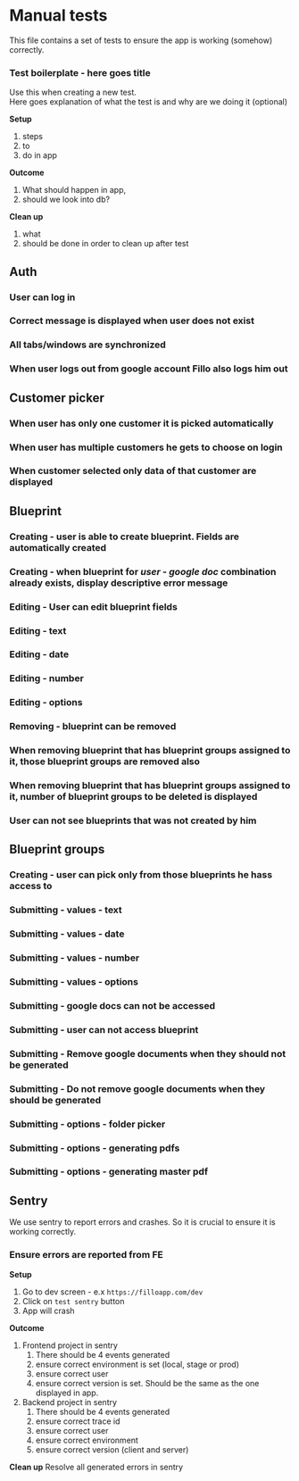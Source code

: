 # Manual tests

This file contains a set of tests to ensure the app is working (somehow) correctly.

### Test boilerplate - here goes title

Use this when creating a new test.  
Here goes explanation of what the test is and why are we doing it (optional)

**Setup**

1. steps
2. to
3. do in app

**Outcome**

1. What should happen in app,
2. should we look into db?

**Clean up**

1. what
2. should be done in order to clean up after test

## Auth

### User can log in

### Correct message is displayed when user does not exist

### All tabs/windows are synchronized

### When user logs out from google account Fillo also logs him out

## Customer picker

### When user has only one customer it is picked automatically

### When user has multiple customers he gets to choose on login

### When customer selected only data of that customer are displayed

## Blueprint

### Creating - user is able to create blueprint. Fields are automatically created

### Creating - when blueprint for *user - google doc* combination already exists, display descriptive error message

### Editing - User can edit blueprint fields

### Editing - text

### Editing - date

### Editing - number

### Editing - options

### Removing - blueprint can be removed

### When removing blueprint that has blueprint groups assigned to it, those blueprint groups are removed also

### When removing blueprint that has blueprint groups assigned to it, number of blueprint groups to be deleted is displayed

### User can not see blueprints that was not created by him

## Blueprint groups

### Creating - user can pick only from those blueprints he hass access to

### Submitting - values - text

### Submitting - values - date

### Submitting - values - number

### Submitting - values - options

### Submitting - google docs can not be accessed

### Submitting - user can not access blueprint

### Submitting - Remove google documents when they should not be generated

### Submitting - Do not remove google documents when they should be generated

### Submitting - options - folder picker

### Submitting - options - generating pdfs

### Submitting - options - generating master pdf

## Sentry

We use sentry to report errors and crashes. So it is crucial to ensure it is working correctly.

### Ensure errors are reported from FE

**Setup**

1. Go to dev screen - e.x `https://filloapp.com/dev`
2. Click on `test sentry` button
3. App will crash

**Outcome**

1. Frontend project in sentry
    1. There should be 4 events generated
    2. ensure correct environment is set (local, stage or prod)
    3. ensure correct user
    4. ensure correct version is set. Should be the same as the one displayed in app.
2. Backend project in sentry
    1. There should be 4 events generated
    2. ensure correct trace id
    3. ensure correct user
    4. ensure correct environment
    5. ensure correct version (client and server)

**Clean up**
Resolve all generated errors in sentry
